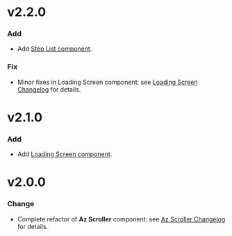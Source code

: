 # v2.2.0
### Add
- Add [Step List component](https://github.com/AdactiveSAS/adsum-react-components/tree/master/packages/adsum-steplist).

### Fix
- Minor fixes in Loading Screen component: see [Loading Screen Changelog](https://github.com/AdactiveSAS/adsum-react-components/tree/master/packages/adsum-loadingScreen/CHANGELOG.md) for details.

# v2.1.0
### Add
- Add [Loading Screen component](https://github.com/AdactiveSAS/adsum-react-components/tree/master/packages/adsum-loadingScreen).

# v2.0.0
### Change
- Complete refactor of **Az Scroller** component:
see [Az Scroller Changelog](https://github.com/AdactiveSAS/adsum-react-components/tree/master/packages/adsum-az-scroller/CHANGELOG.md) for details.
